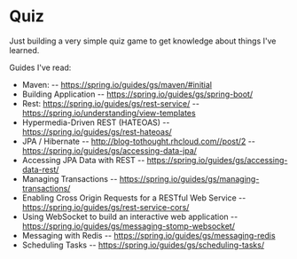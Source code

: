 # Quiz

Just building a very simple quiz game to get knowledge about things I've learned.

Guides I've read:

- Maven: 
-- https://spring.io/guides/gs/maven/#initial
- Building Application 
-- https://spring.io/guides/gs/spring-boot/
- Rest: https://spring.io/guides/gs/rest-service/
-- https://spring.io/understanding/view-templates
- Hypermedia-Driven REST (HATEOAS)
-- https://spring.io/guides/gs/rest-hateoas/
- JPA / Hibernate
-- http://blog-tothought.rhcloud.com//post/2
-- https://spring.io/guides/gs/accessing-data-jpa/
- Accessing JPA Data with REST
-- https://spring.io/guides/gs/accessing-data-rest/
- Managing Transactions
-- https://spring.io/guides/gs/managing-transactions/
- Enabling Cross Origin Requests for a RESTful Web Service
-- https://spring.io/guides/gs/rest-service-cors/
- Using WebSocket to build an interactive web application
-- https://spring.io/guides/gs/messaging-stomp-websocket/
- Messaging with Redis
-- https://spring.io/guides/gs/messaging-redis
- Scheduling Tasks
-- https://spring.io/guides/gs/scheduling-tasks/
